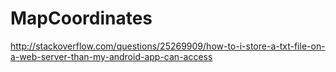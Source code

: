 MapCoordinates
==============

http://stackoverflow.com/questions/25269909/how-to-i-store-a-txt-file-on-a-web-server-than-my-android-app-can-access
